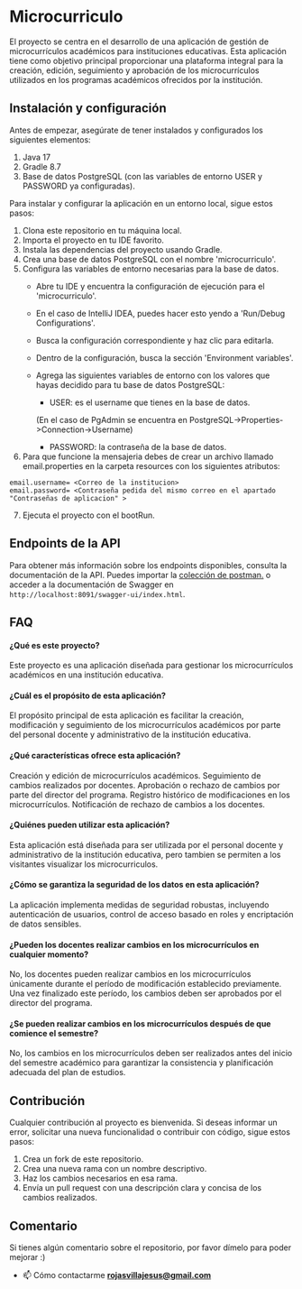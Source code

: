 #  Microcurriculo 

El proyecto se centra en el desarrollo de una aplicación de gestión de microcurrículos académicos para instituciones educativas. Esta aplicación tiene como objetivo principal proporcionar una plataforma integral para la creación, edición, seguimiento y aprobación de los microcurrículos utilizados en los programas académicos ofrecidos por la institución.
## Instalación y configuración 

Antes de empezar, asegúrate de tener instalados y configurados los siguientes elementos:

1. Java 17
2. Gradle 8.7
3. Base de datos PostgreSQL (con las variables de entorno USER y PASSWORD ya configuradas).

Para instalar y configurar la aplicación en un entorno local, sigue estos pasos:

1. Clona este repositorio en tu máquina local.
2. Importa el proyecto en tu IDE favorito.
3. Instala las dependencias del proyecto usando Gradle.
4. Crea una base de datos PostgreSQL con el nombre 'microcurriculo'.
5. Configura las variables de entorno necesarias para la base de datos.
    - Abre tu IDE y encuentra la configuración de ejecución para el 'microcurriculo'.
    - En el caso de IntelliJ IDEA, puedes hacer esto yendo a 'Run/Debug Configurations'.
    - Busca la configuración correspondiente y haz clic para editarla.
    - Dentro de la configuración, busca la sección 'Environment variables'.
    - Agrega las siguientes variables de entorno con los valores que hayas decidido para tu base de datos PostgreSQL:
        - USER: es el username que tienes en la base de datos.

      (En el caso de PgAdmin se encuentra en PostgreSQL->Properties->Connection->Username)

        - PASSWORD: la contraseña de la base de datos.
6. Para que funcione la mensajeria debes de crear un archivo llamado email.properties en la carpeta resources con los siguientes atributos:
```
email.username= <Correo de la institucion>
email.password= <Contraseña pedida del mismo correo en el apartado "Contraseñas de aplicacion" >
```
7. Ejecuta el proyecto con el bootRun.

## Endpoints de la API
Para obtener más información sobre los endpoints disponibles, consulta la documentación de la API.
Puedes importar la [colección de postman.](docs/postman/Micro.postman_collection.json) o 
acceder a la documentación de Swagger en `http://localhost:8091/swagger-ui/index.html`.


## FAQ
#### ¿Qué es este proyecto?
Este proyecto es una aplicación diseñada para gestionar los microcurrículos académicos en una institución educativa.

#### ¿Cuál es el propósito de esta aplicación?
El propósito principal de esta aplicación es facilitar la creación, modificación y seguimiento de los microcurrículos académicos por parte del personal docente y administrativo de la institución educativa.

#### ¿Qué características ofrece esta aplicación?
Creación y edición de microcurrículos académicos.
Seguimiento de cambios realizados por docentes.
Aprobación o rechazo de cambios por parte del director del programa.
Registro histórico de modificaciones en los microcurrículos.
Notificación de rechazo de cambios a los docentes.
#### ¿Quiénes pueden utilizar esta aplicación?
Esta aplicación está diseñada para ser utilizada por el personal docente y administrativo de la institución educativa, pero tambien se permiten a los visitantes visualizar los microcurriculos.

#### ¿Cómo se garantiza la seguridad de los datos en esta aplicación?
La aplicación implementa medidas de seguridad robustas, incluyendo autenticación de usuarios, control de acceso basado en roles y encriptación de datos sensibles.

#### ¿Pueden los docentes realizar cambios en los microcurrículos en cualquier momento?
No, los docentes pueden realizar cambios en los microcurrículos únicamente durante el período de modificación establecido previamente. Una vez finalizado este período, los cambios deben ser aprobados por el director del programa.

#### ¿Se pueden realizar cambios en los microcurrículos después de que comience el semestre?
No, los cambios en los microcurrículos deben ser realizados antes del inicio del semestre académico para garantizar la consistencia y planificación adecuada del plan de estudios.


## Contribución ##

Cualquier contribución al proyecto es bienvenida. Si deseas informar un error, solicitar una nueva funcionalidad o
contribuir con código, sigue estos pasos:

1. Crea un fork de este repositorio.
2. Crea una nueva rama con un nombre descriptivo.
3. Haz los cambios necesarios en esa rama.
4. Envía un pull request con una descripción clara y concisa de los cambios realizados.


## Comentario 
Si tienes algún comentario sobre el repositorio, por favor dímelo para poder mejorar :)

- 📫 Cómo contactarme **rojasvillajesus@gmail.com**